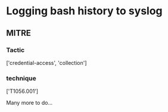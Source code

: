 # Logging bash history to syslog

## MITRE

### Tactic
['credential-access', 'collection']

### technique
['T1056.001']

Many more to do...
